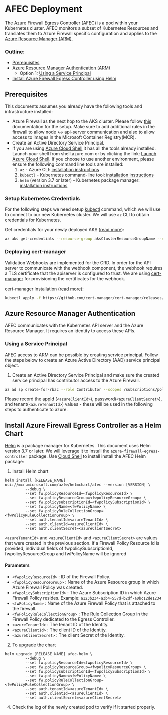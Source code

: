 # AFEC Deployment

The Azure Firewall Egress Controller (AFEC) is a pod within your Kubernetes cluster.
AFEC monitors a subset of Kubernetes Resources and translates them to Azure Firewall specific configuration and applies to the  [Azure Resource Manager (ARM)](https://docs.microsoft.com/en-us/azure/azure-resource-manager/resource-group-overview).

### Outline:
- [Prerequisites](#prerequisites)
- [Azure Resource Manager Authentication (ARM)](#azure-resource-manager-authentication)
    - Option 1: [Using a Service Principal](#using-a-service-principal)
- [Install Azure Firewall Egress Controller using Helm](#install-azure-firewall-egress-controller-as-a-helm-chart)

## Prerequisites
This documents assumes you already have the following tools and infrastructure installed:  
- Azure Firewall as the next hop to the AKS cluster. Please follow [this](https://learn.microsoft.com/en-us/azure/aks/limit-egress-traffic) documentation for the setup. Make sure to add additional rules in the firewall to allow node <-> api-server communication and also to allow access to images in the Microsoft Container Registry(MCR).  
- Create an Active Directory Service Principal.  
- If you are using [Azure Cloud Shell](https://shell.azure.com/) it has all the tools already installed. Launch your shell from shell.azure.com or by clicking the link: [Launch Azure Cloud Shell](https://shell.azure.com). If you choose to use another environment, please ensure the following command line tools are installed:  
  1. `az` - Azure CLI: [installation instructions](https://docs.microsoft.com/en-us/cli/azure/install-azure-cli?view=azure-cli-latest)  
  2. `kubectl` - Kubernetes command-line tool: [installation instructions](https://kubernetes.io/docs/tasks/tools/install-kubectl)  
  3. `helm` (version 3.7 or later) - Kubernetes package manager: [installation instructions](https://github.com/helm/helm/releases/latest)  

### Setup Kubernetes Credentials

For the following steps we need setup [kubectl](https://kubectl.docs.kubernetes.io/) command,
which we will use to connect to our new Kubernetes cluster. We will use `az` CLI to obtain credentials for Kubernetes.  

Get credentials for your newly deployed AKS ([read more](https://docs.microsoft.com/en-us/azure/aks/kubernetes-walkthrough#connect-to-the-cluster)):

```bash
az aks get-credentials --resource-group aksClusterResourceGroupName --name aksClusterName
```

### Deploying cert-manager
Validation Webhooks are implemented for the CRD. In order for the API server to communicate with the webhook component, the webhook requires a TLS certificate that the apiserver is configured to trust. We are using [cert-manager](https://github.com/cert-manager/cert-manager) for provisioning the certificates for the webhook.

cert-manager Installation ([read more](https://cert-manager.io/docs/installation/)):

```bash
kubectl apply -f https://github.com/cert-manager/cert-manager/releases/download/v1.11.0/cert-manager.yaml
```

## Azure Resource Manager Authentication

AFEC communicates with the Kubernetes API server and the Azure Resource Manager. It requires an identity to access
these APIs.

### Using a Service Principal
AFEC access to ARM can be possible by creating service principal. Follow the steps below to create an Azure Active Directory (AAD) service principal object.

  1. Create an Active Directory Service Principal and make sure the created service principal has contributor access to the Azure Firewall.

  ```bash
  az ad sp create-for-rbac --role Contributor --scopes /subscriptions/policysubscriptionId
  ```

  Please record the appId (`<azureClientId>`), password(`<azureClientSecret>`), and tenant(`<azureTenantId>`) values - these will be used in the following steps to authenticate to azure.

## Install Azure Firewall Egress Controller as a Helm Chart
[Helm](https://docs.microsoft.com/en-us/azure/aks/kubernetes-helm) is a package manager for
Kubernetes. This document uses Helm version 3.7 or later. We will leverage it to install the `azure-firewall-egress-controller` package.
Use [Cloud Shell](https://shell.azure.com/) to install install the AFEC Helm package:

1. Install Helm chart

```console
helm install [RELEASE_NAME] oci://mcr.microsoft.com/azfw/helmchart/afec --version [VERSION] \
         --debug \
         --set fw.policyResourceId=<fwpolicyResourceId> \
         --set fw.policyResourceGroup=<fwpolicyResourceGroup> \
         --set fw.policysubscriptionId=<fwpolicySubscriptionId> \
         --set fw.policyName=<fwPolicyName> \
         --set fw.policyRuleCollectionGroup=<fwPolicyRuleCollectionGroup> \
         --set auth.tenantId=<azureTenantId> \
         --set auth.clientId=<azureClientId> \
         --set auth.clientSecret=<azureClientSecret>
```
`<azureTenantId>` and `<azureClientId>` and `<azureClientSecret>` are values that were created in the previous section.
If a Firewall Policy Resource Id is provided, individual fields of fwpolicySubscriptionId, fwpolicyResourceGroup and fwPolicyName will be ignored

#### Parameters
- `<fwpolicyResourceId>` : ID of the Firewall Policy.
- `<fwpolicyResourceGroup>` : Name of the Azure Resource group in which Azure Firewall Policy was created.
- `<fwpolicySubscriptionId>` : The Azure Subscription ID in which Azure Firewall Policy resides. Example: `a123b234-a3b4-557d-b2df-a0bc12de1234`
- `<fwPolicyName>` : Name of the Azure Firewall Policy that is attached to the firewall.
- `<fwPolicyRuleCollectionGroup>` : The Rule Collection Group in the Firewall Policy dedicated to the Egress Controller.
- `<azureTenantId>` : The tenant ID of the Identity.
- `<azureClientId>` : The client ID of the Identity.
- `<azureClientSecret>` : The client Secret of the Identity.


2. To upgrade the chart

```console
helm upgrade [RELEASE_NAME] afec-helm \
         --debug \
         --set fw.policyResourceId=<fwpolicyResourceId> \
         --set fw.policyResourceGroup=<fwpolicyResourceGroup> \
         --set fw.policysubscriptionId=<fwpolicySubscriptionId> \
         --set fw.policyName=<fwPolicyName> \
         --set fw.policyRuleCollectionGroup=<fwPolicyRuleCollectionGroup> \
         --set auth.tenantId=<azureTenantId> \
         --set auth.clientId=<azureClientId> \
         --set auth.clientSecret=<azureClientSecret>
```

4. Check the log of the newly created pod to verify if it started properly.
